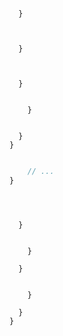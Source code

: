 ---
---





>
>


```js{7-10, 12-15, 18-21}


  }



  }



  }


    }


  }
}

``` 


```js
```



















>



``` js
    // ...
}
```


``` js
```






```js{9-13, 17-20}


  }


    }

  }


    }

  }
}
```





